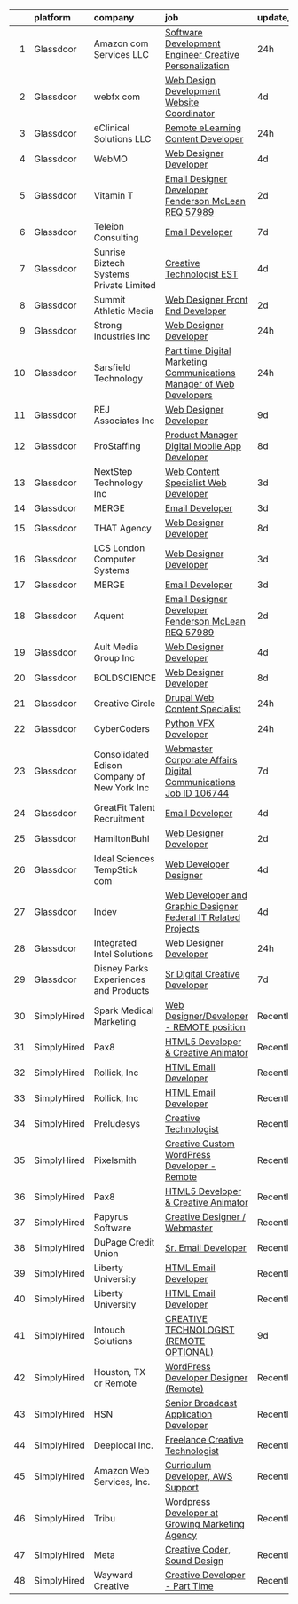 

|    | platform    | company                                      | job                                                                                                                                                                                                                                                                                                                                                                                                                                                                                                                                                                                                                                                                                                                                                                                                                                                                                                                                                                                                                                                                                                                                                                                                                                                                                                                                                                         | update_time   | location                |
|---:|:------------|:---------------------------------------------|:----------------------------------------------------------------------------------------------------------------------------------------------------------------------------------------------------------------------------------------------------------------------------------------------------------------------------------------------------------------------------------------------------------------------------------------------------------------------------------------------------------------------------------------------------------------------------------------------------------------------------------------------------------------------------------------------------------------------------------------------------------------------------------------------------------------------------------------------------------------------------------------------------------------------------------------------------------------------------------------------------------------------------------------------------------------------------------------------------------------------------------------------------------------------------------------------------------------------------------------------------------------------------------------------------------------------------------------------------------------------------|:--------------|:------------------------|
|  1 | Glassdoor   | Amazon com Services LLC                      | [Software Development Engineer  Creative Personalization](https://www.glassdoor.com/partner/jobListing.htm?pos=123&ao=1136043&s=58&guid=0000018205c0966fa6d30eb1e56c5da1&src=GD_JOB_AD&t=SR&vt=w&cs=1_304da627&cb=1657953884178&jobListingId=1008008714189&jrtk=3-0-1g82s15lmkhpc801-1g82s15m6g4e4800-30deb010fdefa72e-)                                                                                                                                                                                                                                                                                                                                                                                                                                                                                                                                                                                                                                                                                                                                                                                                                                                                                                                                                                                                                                                    | 24h           | Remote                  |
|  2 | Glassdoor   | webfx com                                    | [Web Design   Development Website Coordinator](https://www.glassdoor.com/partner/jobListing.htm?pos=116&ao=1110586&s=58&guid=0000018205c0966fa6d30eb1e56c5da1&src=GD_JOB_AD&t=SR&vt=w&ea=1&cs=1_14d19409&cb=1657953884178&jobListingId=1007998523722&cpc=3DB599BF2F4828F0&jrtk=3-0-1g82s15lmkhpc801-1g82s15m6g4e4800-d4afcc7a44cf442e--6NYlbfkN0AA3uNcJ0aeXBAdVd1dUlJvZjHaUXbbC2QUFGJChoFW7xEU327m6es5SMDBLQ2TxuGrU7pGdkpQcVk2eCJ38Po730c6hktXF-ybf6DpVv_RPRPKRtOOJW6UmiqMIiQ-UNIwEWLcIXElztT4NzQdiIz5_MduUoF8dSU3QDb4m-p6sD69sVkqWs6rJ4wRvfWjrJOvnt0Cr-rGqu-YYWL7CL2jhQxvjcHAmZqj6JDC6kn6MwJlho6HeRQoOfe7PnGwH52GOJwz0BNhwujtdG8d4BhVZzciYRiKPBWCN1CZqu2tEI3jO0iQwc8JUImS9uJLp2EYrOlbtEcfTQjQFb_aQwQ5zUZRusO2x54QZwoOk36JVWy-KJbylLzaXlBlNqWyo1DCagOv8c84aGYlLRXDXBUYHN13FJlWm2nfvSE3QKPjlBCZpEWJbasLNw_2dX0pd0GxXjROqvfma5eZGKSUCqn6K-A6N7rB2xj7pfJTVEcbbOdnTjJtOtpIbOkwnNxdxj5F8-xSTWPp6YxwV8K0GIQyzBNcvC7d5mJ91uM3DZCEd1ZClHvLP30dLPPPHMYZptk%3D)                                                                                                                                                                                                                                                                                                                                                                                                                       | 4d            | Harrisburg, PA          |
|  3 | Glassdoor   | eClinical Solutions  LLC                     | [Remote eLearning Content Developer](https://www.glassdoor.com/partner/jobListing.htm?pos=128&ao=1136043&s=58&guid=0000018205c0966fa6d30eb1e56c5da1&src=GD_JOB_AD&t=SR&vt=w&ea=1&cs=1_72fab4c9&cb=1657953884178&jobListingId=1008009166512&jrtk=3-0-1g82s15lmkhpc801-1g82s15m6g4e4800-bc78725dba043756-)                                                                                                                                                                                                                                                                                                                                                                                                                                                                                                                                                                                                                                                                                                                                                                                                                                                                                                                                                                                                                                                                    | 24h           | Mansfield, MA           |
|  4 | Glassdoor   | WebMO                                        | [Web Designer Developer](https://www.glassdoor.com/partner/jobListing.htm?pos=112&ao=1110586&s=58&guid=0000018205c0966fa6d30eb1e56c5da1&src=GD_JOB_AD&t=SR&vt=w&ea=1&cs=1_c0ee6ffe&cb=1657953884177&jobListingId=1007998160389&cpc=444700D72F2ECBCE&jrtk=3-0-1g82s15lmkhpc801-1g82s15m6g4e4800-7e6c61ee1947fedb--6NYlbfkN0B4uASQmsWRbz2-2TmP4jZ5JVlHgF19F3OALNTVNiV9A1DUd-5MTnM4PFzbc27k-SaQGjSJB3RLiAJkUkUpfto7tmzlUOPvsnSDCe_fpw_zv0A-HAG1Qdhgz7JlK52tJC5VnAoJ5k6bWTfVL7QXEHD-1axrAc3Rw79t2mKYHoZ-ONrAZQ9yjM1_QWxuVdzIxDUMhPhwvyPycvg3RKz1Yh2YWGMjzdt3CFFOUOtJvADD6sgV8_PEA_RxltjBc_ymGFEA3LdG7JeMnXWYAfn72tuDh1XKRLpzleWfqrUFnf7Sh59dxXGPG3PO7I5nC0NLOnmIFLRHpmVq3CRGrCOom0SERqFg8HuEYIAxywYLQpSVqVvYwN1mHH9XCbv6Tjnn-wd9GxW0mBOK-K8S7X3RrPeIRSQUy9MvfYet1UC70z0LwHvHOcZ6M5EUMxD4IDyra1J78IRWNoD8ny4sDLvRvyk_eVwy3HtuMQaik9V_sHFjmL1SyipPDtN_J2EZtv2Ehf0%3D)                                                                                                                                                                                                                                                                                                                                                                                                                                                                                                             | 4d            | Tucson, AZ              |
|  5 | Glassdoor   | Vitamin T                                    | [Email Designer   Developer  Fenderson   McLean  REQ 57989](https://www.glassdoor.com/partner/jobListing.htm?pos=119&ao=1110586&s=58&guid=0000018205c0966fa6d30eb1e56c5da1&src=GD_JOB_AD&t=SR&vt=w&cs=1_92f4d8c5&cb=1657953884178&jobListingId=1008003371833&cpc=C4A69CCDBB3B9599&jrtk=3-0-1g82s15lmkhpc801-1g82s15m6g4e4800-8ec67f61a09a7f6d--6NYlbfkN0DMrcEu7yrtATojKJA7cEzGQ3FdRGWLh0CZQInL4ECGI6k5tN82kdM0cJmh4vC7GgjKNvTzYday879lm-Oyl8NdYpR_kx7-oVK5Vk5Dbrca94yBlN_GtqRf9WCUMBUDi0oZkgineka5Td9rQEGOqKmiLVBeodRtg61L5wvL8LRp9-goEBBufgrjZgoS1VpjGrg8xfMKOTcapra-4XL7McyTmH7Hb0mmh6h2TWpN5CTw5jo2KXTFRqFcYVaKkMD035hVrPuaT2m7zBjyfGv9TnU5f52Xf4AdN-Z4SrwySLjrkrXAV8FxPNGtkC9vVSnsjYpecm8AmOgoqf7fI9rRjKXrBJdnY7Vz3YUnKtD79KVkDdbLhhO1W7kxCEcPjwxUHFiETohOMJta9rdT-XX2hJD8ko4MwvM504_svySnl6NX1VF_O8B5ceYskj8G096AzqRihWmajCSGh6Ozv2VuUum7)                                                                                                                                                                                                                                                                                                                                                                                                                                                                                                                             | 2d            | McLean, VA              |
|  6 | Glassdoor   | Teleion Consulting                           | [Email Developer](https://www.glassdoor.com/partner/jobListing.htm?pos=127&ao=1136043&s=58&guid=0000018205c0966fa6d30eb1e56c5da1&src=GD_JOB_AD&t=SR&vt=w&cs=1_736a1358&cb=1657953884178&jobListingId=1007993410201&jrtk=3-0-1g82s15lmkhpc801-1g82s15m6g4e4800-f79fce18421b1974-)                                                                                                                                                                                                                                                                                                                                                                                                                                                                                                                                                                                                                                                                                                                                                                                                                                                                                                                                                                                                                                                                                            | 7d            | Seattle, WA             |
|  7 | Glassdoor   | Sunrise Biztech Systems Private Limited      | [Creative Technologist EST](https://www.glassdoor.com/partner/jobListing.htm?pos=111&ao=1110586&s=58&guid=0000018205c0966fa6d30eb1e56c5da1&src=GD_JOB_AD&t=SR&vt=w&ea=1&cs=1_c2f1acf2&cb=1657953884177&jobListingId=1007998001893&cpc=FB7E4A1762AE5BEC&jrtk=3-0-1g82s15lmkhpc801-1g82s15m6g4e4800-79b96319dcde7234--6NYlbfkN0CB5V9pKc9dSiWkDOidb3xEy-kN2PCpaZveSm6yQI6kq-7KBZtckO1rVmn7ljZ2wfIyU0GkdEuaXgSfzgpWZjfONDlAXQT4yGs6KpOUUKTorK1EuKk9NLi_sGeH-GFBJNp7NzYHGeuy2IBAaM1jQCLlLOrvFfEv74K3uyNgIaI_vLHbmh0yE9t44LygoqsGljG1xdp46bd9fzgbY5TJuuhp1obuIUUSH41t-sq_PjZ7zMKQDxtLMzclZZ5dbSBIPpBATLotOGBnWlEXy_YbkndtROnM7PYmdCcA7__F6_sDgjB6VjloEtY5lEIUxwF0gxhzqjwgRgyRFC1_buGZDXTMdkmtHQa7KnaHAKys-uAEpKHui61_wrkTpTfwCUeZlckCFWwbI5aQ-3ckG5tbl6rt0du6h7xu_zKFISYdEOKrGFh7h-aiame4nndvzaukpJxVLAQWyLrquTvymqqCg0pDcKoUx_F72Vxk8zlkD7qFDk9gJ6HJybfn2tvUEYwHkvZ9admJ6EaF4g%3D%3D)                                                                                                                                                                                                                                                                                                                                                                                                                                                                                            | 4d            | Remote                  |
|  8 | Glassdoor   | Summit Athletic Media                        | [Web Designer Front End Developer](https://www.glassdoor.com/partner/jobListing.htm?pos=129&ao=1136043&s=58&guid=0000018205c0966fa6d30eb1e56c5da1&src=GD_JOB_AD&t=SR&vt=w&cs=1_48650881&cb=1657953884178&jobListingId=1008003241616&jrtk=3-0-1g82s15lmkhpc801-1g82s15m6g4e4800-6bd556de7b95c7ca-)                                                                                                                                                                                                                                                                                                                                                                                                                                                                                                                                                                                                                                                                                                                                                                                                                                                                                                                                                                                                                                                                           | 2d            | Charlotte, NC           |
|  9 | Glassdoor   | Strong Industries Inc                        | [Web Designer Developer](https://www.glassdoor.com/partner/jobListing.htm?pos=103&ao=1110586&s=58&guid=0000018205c0966fa6d30eb1e56c5da1&src=GD_JOB_AD&t=SR&vt=w&ea=1&cs=1_8b85d7fc&cb=1657953884175&jobListingId=1008007901691&cpc=CBEBA1A9D941894A&jrtk=3-0-1g82s15lmkhpc801-1g82s15m6g4e4800-4f92cc2faa6ace89--6NYlbfkN0AaAh-T7aBUNEyWZAMeJioHp9n-56TjfRd1exjU7yaUmSUR1AdsK2zYMyM_gote3a86ng6VCn9OTRgQq_1npgN3lEIkYsJV1g4yzIIkNfoHc4UJx4kgA4USL7bhSlncZJiBMvSZNphLigjGG9un9xYqaG7bYb_YkKSKPKm8cRkI9FKZOaab3Dk2NV5uVybuhUnX4l5mJ_mVcUEdeMVD1d3Bb_HWCcOI1ZSCYnBieWozApmlwyooNi-ooMxdTwBggwJxk2ozqRkm6fTPFUs-Tkd64x0b5WQtMI5vwM1jECFf5JVhc3BtsjSxqVo9XDa78-rHxCZaFPgpl-Vna76-69_5DBWheAeohmK8FJah9bt3gPFjS2tvOzcpYrutI2AtXXqdGK4-8HNcYlgrd9amtUJZ-U9k6v5yuo2LYjvIBBID43NZG_O0-WtLDP3arrgrbAdbhmev4MPUexMwrFv0qzPSV8IOnobtisPpvIuCGkJf0w_dGdpN989VQX5ad-wIXGAgTxK_l6xofg%3D%3D)                                                                                                                                                                                                                                                                                                                                                                                                                                                                                               | 24h           | Northumberland, PA      |
| 10 | Glassdoor   | Sarsfield Technology                         | [Part time Digital Marketing  Communications  Manager of Web Developers](https://www.glassdoor.com/partner/jobListing.htm?pos=109&ao=1110586&s=58&guid=0000018205c0966fa6d30eb1e56c5da1&src=GD_JOB_AD&t=SR&vt=w&ea=1&cs=1_7bd5ee19&cb=1657953884177&jobListingId=1008007879843&cpc=217C45A42544DB93&jrtk=3-0-1g82s15lmkhpc801-1g82s15m6g4e4800-f33710e5bbf2b381--6NYlbfkN0DrN2vAHzTYW0-tITaspRABERJ4u5KIVbAeGUWsVkg9JREm3FT5BlTrJQN5oPr-4gUHnTxj0gA2jWlPAxCfrLGaoio9JeOQCH-2_NQVpWj8dpp2iyPo-v6YB7-oRcjaHz2tH1zo21q7VTfc97qOegYijR6eWbdP6m7ZxPUtZZIb07yXrpBF-nFK5glcqoOyb242JQgXg5aufhBHquMPMGio6xGnI986k3jB5_ddTTtLN5JbpxSwmUxzFM1ybwZpo78R69ydQT6wMle7-cldvntDekbaQ3ZKer9_Rw0G7zvZWEoreLmV9wp-wKV7CM60rcnagSqc_w-qoeLn53WyAl3CaSO25pZZUwJfMfpy1MAGbI419U_hmzjI1t1Pldn3R5ebIWHDrY3X5mvdV9PgNeCjgvXXm7pLT2Wj1flik0AAuE9Sbo1_kOk7WIbx-1JAec698lL0DpOo58bCFBpCoV9pomdtYGVfj00y2zrJApMDilLGxBusBfNjYiUL74cVXKk%3D)                                                                                                                                                                                                                                                                                                                                                                                                                                                             | 24h           | Remote                  |
| 11 | Glassdoor   | REJ   Associates  Inc                        | [Web Designer Developer](https://www.glassdoor.com/partner/jobListing.htm?pos=102&ao=1110586&s=58&guid=0000018205c0966fa6d30eb1e56c5da1&src=GD_JOB_AD&t=SR&vt=w&ea=1&cs=1_2bf2cceb&cb=1657953884175&jobListingId=1007988000128&cpc=B63DE67CBF13A213&jrtk=3-0-1g82s15lmkhpc801-1g82s15m6g4e4800-052e4508faa82851--6NYlbfkN0AF_bfm7gzr-f4HtFIOaurJ6VoJjpjfwwjpbPTStdJTja__rm5RFnvmIqP4IgP5Pe_UU-mMrW9psE_3WYuQ8Ej17TjZ_ZnA4Ef1kqQtaP5Yhw0aYQ7OXMBUsZ5R6ikwFO_ZxKqfT8jnjqHckvi7M8tWk6QVmuJpZbrDpHBnb4jmRTPIj_Jz4SB2BrQw7CZHbPibu1IVRNlPNAVNRJ3uKXMC3JAZC1Wt6tTymGfQlGEzjuvGjpkrQz9D65GQcy5iBCtF0Q8Tx7bGMsCjKtL3c9uMmtllILIvY1tTcOtejVPVaMs6hsx9YeY0wiIYZrw6QDjGj7bNi6o377FNfi9r997c_Te7hjbDzMGD4LwprOGUIHYJJREq9tt2ohot2SLWpSMXr8JomnpcbAnt5Pm0-DOsddqdcCv3-9WR5NCwWvLavLAo_teLfzAzNAmXnWokLNLW4chx6SRNTPHVhzPwtuxzEP4dV4zweis9x_q8pVJ_IdUKc7v14YY9g0nTWmjD4I4%3D)                                                                                                                                                                                                                                                                                                                                                                                                                                                                                                             | 9d            | Fort Meade, MD          |
| 12 | Glassdoor   | ProStaffing                                  | [Product Manager   Digital Mobile App Developer](https://www.glassdoor.com/partner/jobListing.htm?pos=115&ao=1110586&s=58&guid=0000018205c0966fa6d30eb1e56c5da1&src=GD_JOB_AD&t=SR&vt=w&ea=1&cs=1_9482b5c5&cb=1657953884178&jobListingId=1007990765446&cpc=F17331D9BECC482A&jrtk=3-0-1g82s15lmkhpc801-1g82s15m6g4e4800-ca10ed312e41fe5e--6NYlbfkN0AFarPR8D3duU7qpLcJ6p-31Huttu-Q-LVX-SyTHCDS0ubEdaOx2qEZT8RNXisE4W3rt1JqpsILf5IGCip5UzShqZXEZBvpK4iKZhdREXMHgHPJfIAXepYX6nOtfIF1JdWKqAASri_66GKu7Ji70P51kG9kXLr820bIhAtu4qwCVfTJ6MH7Wh6vx3tFGakrEhWqIaqP-TtO2VmaEMEO7lkgUtiDjuNCrx9DgRlLOhxzfrBMr2ELz6fGjUSJ0PnzpLMig0KJ86pHSTGovHrjbGTeqrruO7ZARRKfuROzEGTGL29vboJJOlttyqDoxJFK00JQsE1VYGt50m3L5AXNebWmKLmlbH9M54OESXaSSWLrjoynRvPveujcv3fvt2YxtypZYCA2ZRK5y5LnlVc2-veFYhn97JWrazB6q9EzWa8Px-09HAJmEOxBjPhU3uGXvhLN4HzNR5MYx7hWcaDO5utEz99K8_NSeFpPAC96pk45XbKo-UDmmxldd82OubXz_7kdBKnRL4DZ5l1bzznRo4ghM_OPIIWCWeA%3D)                                                                                                                                                                                                                                                                                                                                                                                                                                                     | 8d            | Mooresville, NC         |
| 13 | Glassdoor   | NextStep Technology  Inc                     | [Web Content Specialist Web Developer](https://www.glassdoor.com/partner/jobListing.htm?pos=101&ao=1110586&s=58&guid=0000018205c0966fa6d30eb1e56c5da1&src=GD_JOB_AD&t=SR&vt=w&ea=1&cs=1_fb3ce7b7&cb=1657953884175&jobListingId=1008000432996&cpc=AF779B04936ABCB6&jrtk=3-0-1g82s15lmkhpc801-1g82s15m6g4e4800-bd832f83a4e6eae3--6NYlbfkN0BxkLIcfe0oqaYINownie861a0BJtkzmJW-WyGv8J0JYIhtfgDOowTGNSHP0fRq1EYBLupFdRYc6z2PPZ7t7dFQGykfdNqbArIQjGb8298kJx1ajLi72_eLjvX8eTUsqk3sJDLeRYJoCPdd2otMQwnr_gCuGsPtwWPIJ1kLFu52ZUpNUBtJebW2RJxsBWy86xnqz3v1TQTAcYrmcj2VkFdamE24sqcTrFo20QezsVuDetM7gUWhf4G8g6FCf5iT-aq9h_Wd8WaC9PPXm7LR7E_e93VEdCiGdvNK401WzrmssxzuEiR129vR02c7wn8Mp_air-azFZTM1JRGBtgbx-GCV3p8NEwWUw-8QvHpDT7z1YOc47e-FcDEc8l0TLgKj8mVvmYuVsA5IVIRbtSX-WbXYYrzFza60_4wuXm2VNE5ZXLIT4IXbdk7babxLHm0HcPamPWPclq29XtYu-Vbi76wYL0MJ_JDRbLwQIRsxd-utrK69UyRhSjyri9qADDOg7IFvzHqBJANhYDrj4XCOQNb6EuWOGKims8%3D)                                                                                                                                                                                                                                                                                                                                                                                                                                                               | 3d            | Egg Harbor Township, NJ |
| 14 | Glassdoor   | MERGE                                        | [Email Developer](https://www.glassdoor.com/partner/jobListing.htm?pos=126&ao=1136043&s=58&guid=0000018205c0966fa6d30eb1e56c5da1&src=GD_JOB_AD&t=SR&vt=w&cs=1_f6db7f26&cb=1657953884178&jobListingId=1008000055625&jrtk=3-0-1g82s15lmkhpc801-1g82s15m6g4e4800-08f78359d1fa5818-)                                                                                                                                                                                                                                                                                                                                                                                                                                                                                                                                                                                                                                                                                                                                                                                                                                                                                                                                                                                                                                                                                            | 3d            | Denver, CO              |
| 15 | Glassdoor   | THAT Agency                                  | [Web Designer Developer](https://www.glassdoor.com/partner/jobListing.htm?pos=105&ao=1110586&s=58&guid=0000018205c0966fa6d30eb1e56c5da1&src=GD_JOB_AD&t=SR&vt=w&ea=1&cs=1_201729f0&cb=1657953884176&jobListingId=1007990020797&cpc=70D6958B2CFB98E6&jrtk=3-0-1g82s15lmkhpc801-1g82s15m6g4e4800-0c50c41ba30ab75e--6NYlbfkN0CNPXhQHeQmpFLG1zbnVry6FDwS6k36Zx3mOturxRE7VTwd-PHBCgegvK6MSUCpLPNO5VeDiSWy4Jg_X4vF36py9cvxKfHCa3YoYBIzWKw3WHI5I-J9NyizVTVDg5tcklXjn-A-4m5usbuY75GunOoLcnQEC6itfPuGb4uBUW9zcmWdS5i-3rDgLi_VQXhNEa-sg4XH-6o7kpd3t5s_5qPpjtUnebNFTScvI7FfkfqU8_fdTv3i79MLHITuQLqrjxWpkq5tx3_FnzXl0xxYSgCdt5bNhyha4gmni_7Is10Le_FS1eCeN_dkkYj0GKsasXHC7LYGg1xe88aL59yzm_KXVpIst70lqc7t3ctxk3muCDuJhWLAIjwqDyLuwLImydwxtNuRXzOgPTgWTb5NGAsZquTr11p66nAqvjmn6P7IpQQJZA-0PGXra2s2W4m4S2776E8lpgTFq-WwKM42_WJ1kDpEzATn3B30QMk0AHKD3pYbu2OMXu6q5E_-7Dc_1IY%3D)                                                                                                                                                                                                                                                                                                                                                                                                                                                                                                             | 8d            | West Palm Beach, FL     |
| 16 | Glassdoor   | LCS   London Computer Systems                | [Web Designer Developer](https://www.glassdoor.com/partner/jobListing.htm?pos=108&ao=1110586&s=58&guid=0000018205c0966fa6d30eb1e56c5da1&src=GD_JOB_AD&t=SR&vt=w&ea=1&cs=1_f3146d70&cb=1657953884176&jobListingId=1008001138114&cpc=A0637F14311B9419&jrtk=3-0-1g82s15lmkhpc801-1g82s15m6g4e4800-20fac715a4d08758--6NYlbfkN0CckLY1Y7Nzm7RAXoTq-bvgsovIKUj47znE7HlWw5vlrDWT7l6GaPFsZiavTqzdiZeZi9glmWmmE-zEFuTrHOkKGbDRalwpHkHunrQbSJnghSljzZoxN10eWEe51SyDTd_v6gR2aqyZsvnOpOuliOsq8TWbrtbkJLvtnpvEGhT7zP7E1SFvGopt0_r86PHlcmpIdV4ikFJ9k-zDZ49wvHBQ0LO3W8q25NdBqvj9wYJPKU-fVxf0xNcLJ17N9KTWa8AoAjGKTnVXsUmeIx-NhP7z5q1fikt94nrxwLr11QslEOAhgap7kWz09iVhajeuu0FxHD42PZhKmaY4xDuEkowoA23MPsBUxK5Ew3r3IhZWzmkFGzUA8DiGUBzD7W24rJRtTKFhh8mQGczEETQW6SgApDA7MVyz5oGfela6zaHXhnL9ZcT0f3mWqJLd3fTMlBDxLztu4fpoAMPVPG_lxystzqn-D3tTDtGPsh0hXh4PJtXplfTm8Xb8EvBAlBO9bC_FXB3xZLSyyYTXhpOhoWcWwAFJOE7MmanmBYQcqIagwU0CJ53T7uArPHik6YeqyRx1wXTooneAJNXlMWFUXeTbwADOb3tgg1XbfeHvH2d-oopgMOg7CF9W4pqDHzr6gobNCA-dczbe4ME92IpSKSSrdCjtLmP1oHabPcx6F8pPhqrgy-Zq_Ej8118C_OfRiNsQg8gkbfLseyT-D6wjFzQffOIvIRyP-OgrmQ9OdsrAofTDHU0z5ZmcXafpqJJ9HQ8%3D)                                                                                                                                                                                                                                             | 3d            | Cincinnati, OH          |
| 17 | Glassdoor   | MERGE                                        | [Email Developer](https://www.glassdoor.com/partner/jobListing.htm?pos=121&ao=1136043&s=58&guid=0000018205c0966fa6d30eb1e56c5da1&src=GD_JOB_AD&t=SR&vt=w&cs=1_fbff30a0&cb=1657953884178&jobListingId=1008000055626&jrtk=3-0-1g82s15lmkhpc801-1g82s15m6g4e4800-ab82edbd68842002-)                                                                                                                                                                                                                                                                                                                                                                                                                                                                                                                                                                                                                                                                                                                                                                                                                                                                                                                                                                                                                                                                                            | 3d            | Little Rock, AR         |
| 18 | Glassdoor   | Aquent                                       | [Email Designer   Developer  Fenderson   McLean  REQ 57989](https://www.glassdoor.com/partner/jobListing.htm?pos=114&ao=1110586&s=58&guid=0000018205c0966fa6d30eb1e56c5da1&src=GD_JOB_AD&t=SR&vt=w&cs=1_1676fcc4&cb=1657953884177&jobListingId=1008003545839&cpc=5EFBB0462F9C6B7A&jrtk=3-0-1g82s15lmkhpc801-1g82s15m6g4e4800-6211f24d084dfd73--6NYlbfkN0DMrcEu7yrtATojKJA7cEzGQ3FdRGWLh0CZQInL4ECGI9gD0Wolx9R2v-Aex0-GK04yPt-upQdo0eOHwB0i2HAvbRI_DmktR0mPE1sxM4q_EBZB8xjw24FzUIHUSqPzyvbhdXh4cPt9wlC9C-ekbxNcx15-afEsXKuXYogLZKkxCr61YjWDi-GR5TBBpL3SsMLzH4LfHCPuzuKkIdq9hlt6M5aqYEgkoxpUqpSdvcVamRcg-OZXyoDFOqlxTqsltpy420Oj7NM6pJHMbWKhTaC4rD8S4aAPix6YVDyzMqH2Wa4kW3NIELS_jzTJAwmCZ3To0rRVLkMahlDxSz-vYBYahIt5hURM81yfUzFmaW2WGSg6OFTjdC-SacxqtgWqySTexbK-3JsOcoxzUg85en4ur2Dr-ZVlca5tXFrr6wsI7A8qhqaxUi2w9UlJ6WbFYMGXzqj5e3IfJQ%3D%3D)                                                                                                                                                                                                                                                                                                                                                                                                                                                                                                                                 | 2d            | McLean, VA              |
| 19 | Glassdoor   | Ault Media Group  Inc                        | [Web Designer Developer](https://www.glassdoor.com/partner/jobListing.htm?pos=110&ao=1110586&s=58&guid=0000018205c0966fa6d30eb1e56c5da1&src=GD_JOB_AD&t=SR&vt=w&ea=1&cs=1_2b6d8afc&cb=1657953884177&jobListingId=1007997941053&cpc=444700D72F2ECBCE&jrtk=3-0-1g82s15lmkhpc801-1g82s15m6g4e4800-577259ddd1dad385--6NYlbfkN0DWtRa9NJfjQIs4MWRRqD4F41esfMsK79cV24t80VXfzUKS46AXk09jQOiBJrg8ArEq4InMTyQSQEyDpHxuoE0-f8I-JPxV1STs2eZl-esMO16atqs7DhwNLvWvDCCSrEzkStaCOuNrV1vJblcA2pSFwSMFVkt2SmvAltjpDk7px7JFm38wdu58EXRDTvg_EHBShxiXbMRqRJNBJS99ZBcVBI8n76zDzSp_6pzxfulJKK_VFrBwBG1oR8bgMIC02mYlVfei_b5eJm2QcsJW-QMNylLu8QstdCI2TJF973o8CqLn3B0rGjVBSTjzaPy1pBsMvVpLoScqRNWTCbx_aI1j6VkPARSxDnmJTpJWvByH5FFKbEZFlbef8v2N5Fd3FU8ql3GzV6OqnPQ3ShzjweNn9nxlaDk6-aegA5gA8oHl9diAxIxkdK2p1RbtQcnmQqbeqXBPdaNWGGRQShYSofhyRBjsWr4QzQUxCxyOSZKTyV9P5pPwbNM-0lNQnfTLS2o%3D)                                                                                                                                                                                                                                                                                                                                                                                                                                                                                                             | 4d            | Los Angeles, CA         |
| 20 | Glassdoor   | BOLDSCIENCE                                  | [Web Designer Developer](https://www.glassdoor.com/partner/jobListing.htm?pos=124&ao=1136043&s=58&guid=0000018205c0966fa6d30eb1e56c5da1&src=GD_JOB_AD&t=SR&vt=w&ea=1&cs=1_72c330a3&cb=1657953884178&jobListingId=1007990262833&jrtk=3-0-1g82s15lmkhpc801-1g82s15m6g4e4800-9b582723f68ecd53-)                                                                                                                                                                                                                                                                                                                                                                                                                                                                                                                                                                                                                                                                                                                                                                                                                                                                                                                                                                                                                                                                                | 8d            | Remote                  |
| 21 | Glassdoor   | Creative Circle                              | [ Drupal  Web Content Specialist](https://www.glassdoor.com/partner/jobListing.htm?pos=117&ao=1110586&s=58&guid=0000018205c0966fa6d30eb1e56c5da1&src=GD_JOB_AD&t=SR&vt=w&cs=1_e6f1a228&cb=1657953884177&jobListingId=1008007803120&cpc=FA84DF7EA1EC2398&jrtk=3-0-1g82s15lmkhpc801-1g82s15m6g4e4800-0977c707b21c882f--6NYlbfkN0BPwlZa85gbT4Q3XYQoU_uQn0Qmw9zd_9UNfmcwtqAVud1yvyq1Z4UAlx1bxhDUi3IPGp9lmcURTDSTE8xCDSqhfuEQT4N5UKbKXDT-d2zTUgm1JPmsIOuGQST0cZJGGUrnV9dwB0gQTZHI46Sao-K65En8Gt9JSU-U6ZCyzOfW7dPKcYzfUffgmcZcMzuctSBbk4Ceh8Kt3ZRm0EpVESI3Kisdf4SM04BgMw4ev93rdRu4ENlw-sfYFIDem_CeMPVoNBt1JBtE-9VfwXRhXA3Yp_dPFyEzD1sw9f9IO3ptDwvQelBJ2p7rCmX47gvRUFb8j94Q9ukSsLVP_6N6nE0k-R7IC0u4vPXdW1Xi00uEmkB_Hd6jSNH96IhSHABo4BYTC0P4aO6lmBLeN-ynRPrlUDwcPoPh7j68ws7ZGePSbFpsOXyurBxQe_Cp9IPN9v4x7aSwleOLGEZV-A3V4QVTiXytcw98ge4S_mMrMwCInv7yh4fWexayo_RDN9jc2i20m8AL7U6Bnw%3D%3D)                                                                                                                                                                                                                                                                                                                                                                                                                                                                                           | 24h           | Saint Paul, MN          |
| 22 | Glassdoor   | CyberCoders                                  | [Python VFX Developer](https://www.glassdoor.com/partner/jobListing.htm?pos=118&ao=1110586&s=58&guid=0000018205c0966fa6d30eb1e56c5da1&src=GD_JOB_AD&t=SR&vt=w&ea=1&cs=1_4f911389&cb=1657953884178&jobListingId=1008008702244&cpc=FB7E4A1762AE5BEC&jrtk=3-0-1g82s15lmkhpc801-1g82s15m6g4e4800-c890ead1a87e5345--6NYlbfkN0CpFJQzrgRR8WqXWK1qKKEqALWJw739KlKqr2H-MSI4eoBlI4EFrmor2FYZMP3muM1oRu76nIrQEaLnExRouYUhLrfMZtAt1l-4CP_0jRBAZavGpgvJ_0FH7XQjOXVd1Sd8KuMN6WFztFJjweY3MY6_leFsNjgivGqq6dFsh8deWxjF8yg4AN5iTPtENyHySYJaGysXUKEOzm2YTDiWGzW7Ka-Z7L1xBKF3lETybzUQN1ae1TxPauqnhvvS587G0cJ90r9b2Ay6uXMFTD4dmb0oq4e3vVRLg5nrKIxEh-Jd3uBwypRzEnBwzRYIoXlnJwNO59e35Xf6AqxQKukt8uT-Dstk9ScbIGpw3Q3UHvhruiMBF_Dco4e-55OIxp1SR6gbL3jZi0eDBfiCHLFDGYggNGey4kPy71MgqSneACcJT3LqMHalvJLOzScQreM7Ba2hdyUwrbMQB0iFiP2nnKx7fYFdXYAO6CUJWOy0lwtiYLXtuZanLBIpstiLrpSJRJGO9ksnY6HQHkmHj0w02P9C-1T60fIMIoKGE-nhnXoptBXvLpvNea5FBvgqqffRnB6WqMDit-mJJfJUHhrGcN1TKYmUgu5zTCULQ2aVIHa5RZBIus_sn82yup315cGCfNBaLz_H7D0obNUUHACaSEYZoKMJE23G8iRRzXsNxNsKgyaKKJMmweu0Y-nkmT4LcHj4qeBZKQ_fWMM5BS6NS_2yD8mLDzmhbaWY5TcesSMkUC0em1bpbZz9vak067U0T4o8WI_7glPV-oHxnaJHMk3RdsLq6YCrWStqXz271Gq0X1bt8MDHbU2YfGmB0ts9Xd94ivVa-lhqghsm6TEz6-5ZZoph5n-9GKX2AEKBqjG59pjQAs0KdXhtckfqF9yTx3CtdWONI0L7m85HrokkouInLh7D4p55Nqy6GyrNXvjtzW0qX9NWXDoIh-ByKIgXXU__Uv_o-u-iYCIMbIh_WJ8Mk-INowwDYstsCDslbfNeyA%3D%3D) | 24h           | Burbank, CA             |
| 23 | Glassdoor   | Consolidated Edison Company of New York  Inc | [Webmaster  Corporate Affairs Digital Communications Job ID  106744](https://www.glassdoor.com/partner/jobListing.htm?pos=106&ao=1110586&s=58&guid=0000018205c0966fa6d30eb1e56c5da1&src=GD_JOB_AD&t=SR&vt=w&ea=1&cs=1_2650d5fa&cb=1657953884176&jobListingId=1007992531178&cpc=B27F49C9D64D6F84&jrtk=3-0-1g82s15lmkhpc801-1g82s15m6g4e4800-61243dc3bc80d09d--6NYlbfkN0DAGtXxJq4ifnMqGPxfLFKEBklv6ysVHPdhOHnfUGcu7gb8r8ggcmCZ-8VvbWisCXkLo4fnVpxvfu5FtQcBf4_1svyjZdgVDZ916k1WmTtLUmG-83BphqwOFbkQWJiV7I_qTbFKK3eYw_13JhTVD_GTHgXBYKC6WrpW8MusSrpFCroyeQW1SDWcXiS557ImQKrcGmi9QVp7xBca3jOiOwGxiTLpC-RvBd8kW8Ynhn_4e8sWVaF5x32SoG1XJx0fEXNnkntJ3iQPSbay0FZjpWHlEO0n0PbMTobx84c6Q-6MwMv8Uy8OtTwXkzTNtb5iCuS80NeLzQ6dew4uvoZFuAN5eMDz-ERfAFG1th80YPXmQh6XbPd46Tx3MjCvhN_hfCuhDHqPo2MvYjIblTwENKrKeuHJXqsJozvVO_KRZArxXgu375D2FzlxH2oxoMhUsvjt4u7ezbXvJfypUGk6Hgzwh0BllcNiS6q9gjo2qlsseF_-Otj6JTcTv7p2kKqBNT-RqJhlTb0LPmRfWaAPfwzRc9UanXck19gDGp2I3dJpdUes9G6ku3VV)                                                                                                                                                                                                                                                                                                                                                                                                               | 7d            | New York, NY            |
| 24 | Glassdoor   | GreatFit Talent Recruitment                  | [Email Developer](https://www.glassdoor.com/partner/jobListing.htm?pos=113&ao=1110586&s=58&guid=0000018205c0966fa6d30eb1e56c5da1&src=GD_JOB_AD&t=SR&vt=w&ea=1&cs=1_6cd62202&cb=1657953884177&jobListingId=1007998498308&cpc=444700D72F2ECBCE&jrtk=3-0-1g82s15lmkhpc801-1g82s15m6g4e4800-ad2c5ca1dd37697b--6NYlbfkN0DJWqqm2hrBU3XjDdG3C1Q8in-D3XVnB4gjQejlnViqOmUV0DO1tLRBZI6XVCEqss_L9HfgSceAzh39AI0pDJvlNH5NBsnBIi0VL3pRiH67g1UUKXLAHeWVQuQJEa6L_ygi8OPcXMJYrMzMbrJFB8s4sB4jy2c7UL72n80Hu8ZZT1-9CUr3dGd7GOg_6Zuc2DLKGhEEf4ang0cBZl1_nZ5S1TFqrs6iGlC-zGnvqLw5Plv6Qk1wuEAxeSkCuUFHiKAI_BG53CrRgyOFajnvOmcbrfxXhlR4_ooq6Ly15R-mSlk6tmN7qr26e1NAwp_O9yCW8KY7KavhcjOWMOmDowudcfQUhCyhDr7hzx4mP9tDW3jfWvBVj402_SaweGMNcob4VVKWVN9veylFpc74CpzIQXOw-YnPLu33Wkr0uI6DqUepXnqvk_qzUpLdDumLZu6TEySYNOnvuFh8niBpb-K0zO7j8VmAQWcA0Gn8jVrG7rg9GsNQRB3c)                                                                                                                                                                                                                                                                                                                                                                                                                                                                                                                                  | 4d            | Remote                  |
| 25 | Glassdoor   | HamiltonBuhl                                 | [Web Designer Developer](https://www.glassdoor.com/partner/jobListing.htm?pos=107&ao=1110586&s=58&guid=0000018205c0966fa6d30eb1e56c5da1&src=GD_JOB_AD&t=SR&vt=w&ea=1&cs=1_867352cf&cb=1657953884176&jobListingId=1008003003384&cpc=AF1E4A3695F490BE&jrtk=3-0-1g82s15lmkhpc801-1g82s15m6g4e4800-5563826540536a65--6NYlbfkN0CsvGRZbeWXy7T_FdI8kH1f0ZYakdqkbhVCS9dk-U2LcSg9gEvnffR-pa1m4cQ-wxhGF4F_Ofbtd20eqzG3tdwg5_gZKVpk4xu9qpRzsLmyeHJFQaiXF4iby0tYjByf2cIrO99uh2L1yVlaJiZUuRV01HbJh9PbEL_9Hwu1lcuA5HFRu_tfZ1mS_2BqfxZlPNRbgfJgJil2DdiSh1Y084o9M8ooCYwBtNW3kMSASvsFp-u49Q23NDGEi3zq5p1UgBXMPUR7OXq8TPLKt6JijGLQvoh4S4YsWgMYafeVXaxSQdwOiMb26fuH55vZzvVu3NogKwhIRLUJXOjhxaSmWOcaWpsRxnSLuhOdTaxu8O7RlIXIalyjaSoKZbPFPxxhYILI-hBcQB_6ZNnAmUCL_FkAGkPQuAu-dVzL-TKsUxiUNj_YMFvoK_I3f7B5O8CSveP9LVU32ZKJfYu7-dzipEoIcVA4lb9_LJIr2iKbHUmOF6_NKKLYS9sLhLafw8McvfA%3D)                                                                                                                                                                                                                                                                                                                                                                                                                                                                                                             | 2d            | Fairfield, NJ           |
| 26 | Glassdoor   | Ideal Sciences  TempStick com                | [Web Developer Designer](https://www.glassdoor.com/partner/jobListing.htm?pos=104&ao=1110586&s=58&guid=0000018205c0966fa6d30eb1e56c5da1&src=GD_JOB_AD&t=SR&vt=w&ea=1&cs=1_be643a19&cb=1657953884175&jobListingId=1007998462749&cpc=84DBBAA61F05C438&jrtk=3-0-1g82s15lmkhpc801-1g82s15m6g4e4800-0992c1ed5cbee973--6NYlbfkN0AuAjYKnBHsdkcMxrD7ZJITXxV72vImVt5xOyKRJQecNHkeJhImC_lTwGJmSscZnmw9FH-33Wks3hoJY4a0tLXXnXskKjt4Znh10WXPHm5B8cBcmAVOCPCeWKj7CiENazLOnDJalrgZJSgSgSk9LLTvCZrz3tNysIxyQGRkkerCVW71vvCFXqtldrTqHdhOUgG6EO3rJK-4KfLKr0uVQQWUi0EEEqFeDy2RgcGTNbm2y0aJ4rdXhnB7_vCDSR2jprL0vFa9KIor2OcsOLiXB4xydRU2OqAB1Bw0sE0HUtTWCdf0XU75araamUd_ON0QyfYvXQ9cwVZMEtgMGxovZWnVkc1FipeMdJtIixNpbLHe2crMqcfiFxnsprNam1DjBFfcRQDVo7DpLW8HqeeczUVZN2cSo9I3GxkGpuJDPY0cycZLwaLZzJcd3Po6SHVcnQYesGpvjDBMDr6BnLUaWICdThV8SrlAFZnnoxfMQT8v2JRJmGYgBg0HHrc45dXCab8%3D)                                                                                                                                                                                                                                                                                                                                                                                                                                                                                                             | 4d            | Bountiful, UT           |
| 27 | Glassdoor   | Indev                                        | [Web Developer and Graphic Designer   Federal IT Related Projects](https://www.glassdoor.com/partner/jobListing.htm?pos=130&ao=1136043&s=58&guid=0000018205c0966fa6d30eb1e56c5da1&src=GD_JOB_AD&t=SR&vt=w&ea=1&cs=1_5cb59f4a&cb=1657953884178&jobListingId=1007997848741&jrtk=3-0-1g82s15lmkhpc801-1g82s15m6g4e4800-0fd5f7ed8834f904-)                                                                                                                                                                                                                                                                                                                                                                                                                                                                                                                                                                                                                                                                                                                                                                                                                                                                                                                                                                                                                                      | 4d            | Remote                  |
| 28 | Glassdoor   | Integrated Intel Solutions                   | [Web Designer Developer](https://www.glassdoor.com/partner/jobListing.htm?pos=122&ao=1136043&s=58&guid=0000018205c0966fa6d30eb1e56c5da1&src=GD_JOB_AD&t=SR&vt=w&cs=1_2d1c79f0&cb=1657953884178&jobListingId=1008008326761&jrtk=3-0-1g82s15lmkhpc801-1g82s15m6g4e4800-53096bd33ca80194-)                                                                                                                                                                                                                                                                                                                                                                                                                                                                                                                                                                                                                                                                                                                                                                                                                                                                                                                                                                                                                                                                                     | 24h           | Arnold, MO              |
| 29 | Glassdoor   | Disney Parks  Experiences and Products       | [Sr Digital Creative Developer](https://www.glassdoor.com/partner/jobListing.htm?pos=125&ao=1136043&s=58&guid=0000018205c0966fa6d30eb1e56c5da1&src=GD_JOB_AD&t=SR&vt=w&cs=1_fb8cec34&cb=1657953884178&jobListingId=1007992753408&jrtk=3-0-1g82s15lmkhpc801-1g82s15m6g4e4800-f33f72b6fa5925bd-)                                                                                                                                                                                                                                                                                                                                                                                                                                                                                                                                                                                                                                                                                                                                                                                                                                                                                                                                                                                                                                                                              | 7d            | Celebration, FL         |
| 30 | SimplyHired | Spark Medical Marketing                      | [Web Designer/Developer - REMOTE position](https://www.simplyhired.com/job/GuliR0XO_NeAtyAKDg4CEZHB3ggiKGO7WGmamSrwcPxu6vDt4drqVA?q=creative+developer)                                                                                                                                                                                                                                                                                                                                                                                                                                                                                                                                                                                                                                                                                                                                                                                                                                                                                                                                                                                                                                                                                                                                                                                                                     | Recently      | Remote                  |
| 31 | SimplyHired | Pax8                                         | [HTML5 Developer & Creative Animator](https://www.simplyhired.com/job/DcI9boA9QAGhvEhJ0nrKDcXbjJdV-Xc9RNA8XU8-WgXmrk0-CIjjnA?q=creative+developer)                                                                                                                                                                                                                                                                                                                                                                                                                                                                                                                                                                                                                                                                                                                                                                                                                                                                                                                                                                                                                                                                                                                                                                                                                          | Recently      | Denver, CO              |
| 32 | SimplyHired | Rollick, Inc                                 | [HTML Email Developer](https://www.simplyhired.com/job/XOBvr-FPlcbrKDU6fwn7cySQFiXUBT59WK26gB6UhBDl1ROl_YjQ4g?q=creative+developer)                                                                                                                                                                                                                                                                                                                                                                                                                                                                                                                                                                                                                                                                                                                                                                                                                                                                                                                                                                                                                                                                                                                                                                                                                                         | Recently      | Remote                  |
| 33 | SimplyHired | Rollick, Inc                                 | [HTML Email Developer](https://www.simplyhired.com/job/XOBvr-FPlcbrKDU6fwn7cySQFiXUBT59WK26gB6UhBDl1ROl_YjQ4g?q=creative+developer)                                                                                                                                                                                                                                                                                                                                                                                                                                                                                                                                                                                                                                                                                                                                                                                                                                                                                                                                                                                                                                                                                                                                                                                                                                         | Recently      | Remote                  |
| 34 | SimplyHired | Preludesys                                   | [Creative Technologist](https://www.simplyhired.com/job/gWLS3W_yoYTnc63byjXSYCjdqN7zlievB5bt9eEa3_5M-KrgPNPSWQ?q=creative+developer)                                                                                                                                                                                                                                                                                                                                                                                                                                                                                                                                                                                                                                                                                                                                                                                                                                                                                                                                                                                                                                                                                                                                                                                                                                        | Recently      | Remote                  |
| 35 | SimplyHired | Pixelsmith                                   | [Creative Custom WordPress Developer - Remote](https://www.simplyhired.com/job/CSMe5ZOiD_hcyiyf1R0d0crfmboeiyB266PClwOQXhmqnPgx6T0RvA?q=creative+developer)                                                                                                                                                                                                                                                                                                                                                                                                                                                                                                                                                                                                                                                                                                                                                                                                                                                                                                                                                                                                                                                                                                                                                                                                                 | Recently      | Remote                  |
| 36 | SimplyHired | Pax8                                         | [HTML5 Developer & Creative Animator](https://www.simplyhired.com/job/DcI9boA9QAGhvEhJ0nrKDcXbjJdV-Xc9RNA8XU8-WgXmrk0-CIjjnA?q=creative+developer)                                                                                                                                                                                                                                                                                                                                                                                                                                                                                                                                                                                                                                                                                                                                                                                                                                                                                                                                                                                                                                                                                                                                                                                                                          | Recently      | Denver, CO              |
| 37 | SimplyHired | Papyrus Software                             | [Creative Designer / Webmaster](https://www.simplyhired.com/job/epn4EeMXxxXbEsItJoBsygWYpPUXjML_NGzAIezAShrcXbzU548hFA?q=creative+developer)                                                                                                                                                                                                                                                                                                                                                                                                                                                                                                                                                                                                                                                                                                                                                                                                                                                                                                                                                                                                                                                                                                                                                                                                                                | Recently      | Southlake, TX           |
| 38 | SimplyHired | DuPage Credit Union                          | [Sr. Email Developer](https://www.simplyhired.com/job/VQB_-j2IM7V485_z4QnCFliDc7WIOXbSXNgq6VgDcobV_bst2WQT5g?q=creative+developer)                                                                                                                                                                                                                                                                                                                                                                                                                                                                                                                                                                                                                                                                                                                                                                                                                                                                                                                                                                                                                                                                                                                                                                                                                                          | Recently      | Naperville, IL          |
| 39 | SimplyHired | Liberty University                           | [HTML Email Developer](https://www.simplyhired.com/job/eiuqa-nYZj4HuvTLRRJ7baHagOVr6te1yaP0tpWemQUOxM68dGFAMQ?q=creative+developer)                                                                                                                                                                                                                                                                                                                                                                                                                                                                                                                                                                                                                                                                                                                                                                                                                                                                                                                                                                                                                                                                                                                                                                                                                                         | Recently      | Remote                  |
| 40 | SimplyHired | Liberty University                           | [HTML Email Developer](https://www.simplyhired.com/job/eiuqa-nYZj4HuvTLRRJ7baHagOVr6te1yaP0tpWemQUOxM68dGFAMQ?q=creative+developer)                                                                                                                                                                                                                                                                                                                                                                                                                                                                                                                                                                                                                                                                                                                                                                                                                                                                                                                                                                                                                                                                                                                                                                                                                                         | Recently      | Remote +1 location      |
| 41 | SimplyHired | Intouch Solutions                            | [CREATIVE TECHNOLOGIST (REMOTE OPTIONAL)](https://www.simplyhired.com/job/oEYPV5upJlttHXclHn1Nnq8vYYQqdTIIpiRDvwgjjqIAbsMTNUCSLQ?q=creative+developer)                                                                                                                                                                                                                                                                                                                                                                                                                                                                                                                                                                                                                                                                                                                                                                                                                                                                                                                                                                                                                                                                                                                                                                                                                      | 9d            | United States           |
| 42 | SimplyHired | Houston, TX or Remote                        | [WordPress Developer Designer (Remote)](https://www.simplyhired.com/job/h5NIRqnG6nzwtBLlFlrT64773r4CAOGZWfW6vATD8Z8CzAc7NchDIg?q=creative+developer)                                                                                                                                                                                                                                                                                                                                                                                                                                                                                                                                                                                                                                                                                                                                                                                                                                                                                                                                                                                                                                                                                                                                                                                                                        | Recently      | The Woodlands, TX       |
| 43 | SimplyHired | HSN                                          | [Senior Broadcast Application Developer](https://www.simplyhired.com/job/l5Iont4S6BsiyCZ7wcL0mjV7SCryH52Fi524bwGJ3Wwd1j8D_8Om8Q?q=creative+developer)                                                                                                                                                                                                                                                                                                                                                                                                                                                                                                                                                                                                                                                                                                                                                                                                                                                                                                                                                                                                                                                                                                                                                                                                                       | Recently      | Saint Petersburg, FL    |
| 44 | SimplyHired | Deeplocal Inc.                               | [Freelance Creative Technologist](https://www.simplyhired.com/job/aZdKdRMIUHN6-uuOdVyZ4lr1zktTyGrlVkrp4_f_MddnbqJNiu7HRQ?q=creative+developer)                                                                                                                                                                                                                                                                                                                                                                                                                                                                                                                                                                                                                                                                                                                                                                                                                                                                                                                                                                                                                                                                                                                                                                                                                              | Recently      | Remote                  |
| 45 | SimplyHired | Amazon Web Services, Inc.                    | [Curriculum Developer, AWS Support](https://www.simplyhired.com/job/HK8u_W1s0Qj0XDr9nNnkhPX9sMTG6alrgg3-o7yRflu5mLBMl-pugg?q=creative+developer)                                                                                                                                                                                                                                                                                                                                                                                                                                                                                                                                                                                                                                                                                                                                                                                                                                                                                                                                                                                                                                                                                                                                                                                                                            | Recently      | Remote +1 location      |
| 46 | SimplyHired | Tribu                                        | [Wordpress Developer at Growing Marketing Agency](https://www.simplyhired.com/job/gYV_zScIp78JvOXoDGtB53-VvmIK3QpcC46pcErBfCF1Vf4H_LFgeg?q=creative+developer)                                                                                                                                                                                                                                                                                                                                                                                                                                                                                                                                                                                                                                                                                                                                                                                                                                                                                                                                                                                                                                                                                                                                                                                                              | Recently      | San Antonio, TX         |
| 47 | SimplyHired | Meta                                         | [Creative Coder, Sound Design](https://www.simplyhired.com/job/n2_aAa79zz0NtsdWJigL3Knz716MJWRolWS8tBw6yovOF3e-t9vjmg?q=creative+developer)                                                                                                                                                                                                                                                                                                                                                                                                                                                                                                                                                                                                                                                                                                                                                                                                                                                                                                                                                                                                                                                                                                                                                                                                                                 | Recently      | Remote                  |
| 48 | SimplyHired | Wayward Creative                             | [Creative Developer - Part Time](https://www.simplyhired.com/job/q3vrO9Z4pUIh14VjHVVllHF_ysh9GzkcpvNoMHlALIW8clhPPytz-Q?q=creative+developer)                                                                                                                                                                                                                                                                                                                                                                                                                                                                                                                                                                                                                                                                                                                                                                                                                                                                                                                                                                                                                                                                                                                                                                                                                               | Recently      | Remote                  |